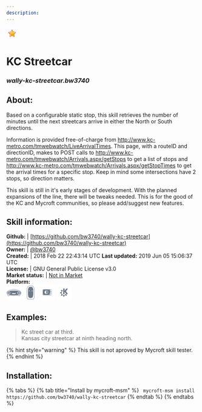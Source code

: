 ```yaml
---  
description:   
---  
```

![](../.gitbook/assets/star.png)  
# KC Streetcar  
### _wally-kc-streetcar.bw3740_  
## About:  
Based on a configurable static stop, this skill retrieves the number of minutes until the next streetcars arrive in either the North or South directions.

Information is provided free-of-charge from http://www.kc-metro.com/tmwebwatch/LiveArrivalTimes. This page, with a routeID and directionID, makes to POST calls to http://www.kc-metro.com/tmwebwatch/Arrivals.aspx/getStops to get a list of stops and http://www.kc-metro.com/tmwebwatch/Arrivals.aspx/getStopTimes to get the arrival times for a specific stop. Keep in mind some intersections have 2 stops, so direction matters.

This skill is still in it's early stages of development. With the planned expansions of the line, there will be tweaks needed. This is for the good of the KC and Mycroft communities, so please add/suggest new features.

## Skill information:  
**Github:** | [https://github.com/bw3740/wally-kc-streetcar](https://github.com/bw3740/wally-kc-streetcar)  
**Owner:** | [@bw3740](https://github.com/bw3740)  
**Created:** | 2018 Feb 22 22:43:14 UTC  **Last updated:** 2019 Jun 05 15:06:37 UTC  
**License:** | GNU General Public License v3.0  
**Market status:** | [Not in Market](https://market.mycroft.ai/skill/)  
**Platform:**  
 ![](../.gitbook/assets/mark-1-icon.png)  ![](../.gitbook/assets/mark-2-icon.png)  ![](../.gitbook/assets/picroft-icon.png)  ![](../.gitbook/assets/kde.png)   
## Examples:  
> Kc street car at third.  
> Kansas city streetcar at ninth heading north.  
  
{% hint style="warning" %}
This skill is not aproved by Mycroft skill tester.
{% endhint %}
    
## Installation:  
{% tabs %}
{% tab title="Install by mycroft-msm" %}
``` mycroft-msm install https://github.com/bw3740/wally-kc-streetcar```
{% endtab %}
  {% endtabs %}
  